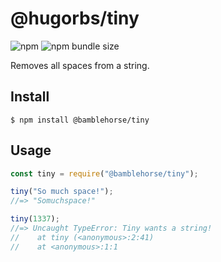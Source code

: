 # @hugorbs/tiny

![npm](https://img.shields.io/npm/v/@hugorbs/tiny.svg)
![npm bundle size](https://img.shields.io/bundlephobia/min/@hugorbs/tiny.svg)

Removes all spaces from a string.

## Install

```
$ npm install @bamblehorse/tiny
```

## Usage

```js
const tiny = require("@bamblehorse/tiny");

tiny("So much space!");
//=> "Somuchspace!"

tiny(1337);
//=> Uncaught TypeError: Tiny wants a string!
//    at tiny (<anonymous>:2:41)
//    at <anonymous>:1:1
```